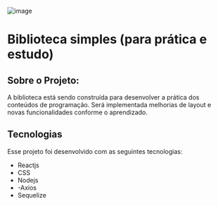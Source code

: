 ![image](https://user-images.githubusercontent.com/79814692/123657583-4ccff580-d807-11eb-8706-c5d047f7b821.png)

# Biblioteca simples (para prática e estudo)

## Sobre o Projeto:
A biblioteca está sendo construída para desenvolver a prática dos conteúdos de programação. Será implementada melhorias de layout e novas funcionalidades conforme o aprendizado.

## Tecnologias
Esse projeto foi desenvolvido com as seguintes tecnologias:

- Reactjs
- CSS
- Nodejs
- -Axios
- Sequelize
